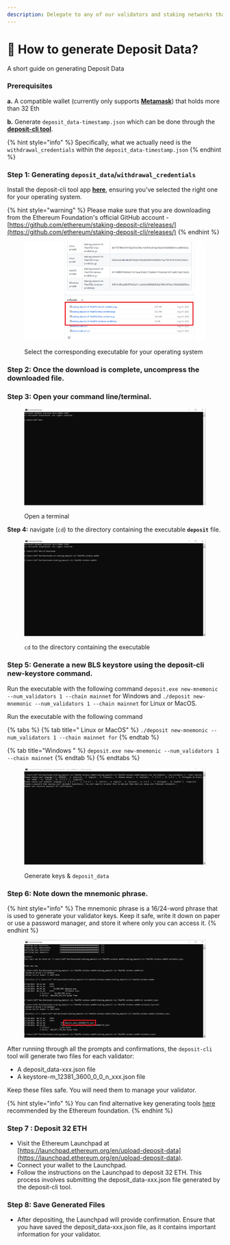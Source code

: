 ```yaml
---
description: Delegate to any of our validators and staking networks that we support
---
```


# 📙 How to generate Deposit Data?

A short guide on generating Deposit Data

### **Prerequisites**

**a.** A compatible wallet (currently only supports [**Metamask**](https://metamask.io/)) that holds more than 32 Eth

**b.** Generate `deposit_data-timestamp.json` which can be done through the [**deposit-cli tool**](https://github.com/ethereum/staking-deposit-cli/releases/).&#x20;

{% hint style="info" %}
Specifically, what we actually need is the `withdrawal_credentials` within the `deposit_data-timestamp.json`
{% endhint %}

### **Step 1:** Generating `deposit_data`/`withdrawal_credentials`

Install the deposit-cli tool app [**here**](https://github.com/ethereum/staking-deposit-cli/releases/), ensuring you've selected the right one for your operating system.

{% hint style="warning" %}
Please make sure that you are downloading from the Ethereum Foundation's official GitHub account - [https://github.com/ethereum/staking-deposit-cli/releases/](https://github.com/ethereum/staking-deposit-cli/releases/)
{% endhint %}

<figure><img src="../../.gitbook/assets/deposit.png" alt=""><figcaption><p>Select the corresponding executable for your operating system</p></figcaption></figure>

### **Step 2:** Once the download is complete, uncompress the downloaded file.

### **Step 3:** Open your command line/terminal.

<figure><img src="../../.gitbook/assets/terminal.PNG" alt=""><figcaption><p>Open a terminal</p></figcaption></figure>

**Step 4:** navigate (`cd`) to the directory containing the executable **`deposit`** file.&#x20;

<figure><img src="../../.gitbook/assets/cd (2).PNG" alt=""><figcaption><p><code>cd</code> to the directory containing the executable</p></figcaption></figure>

### **Step 5:** Generate a new BLS keystore using the deposit-cli new-keystore command.&#x20;

Run the executable with the following command `deposit.exe new-mnemonic --num_validators 1 --chain mainnet` for Windows and `./deposit new-mnemonic --num_validators 1 --chain mainnet` for Linux or MacOS.

Run the executable with the following command

{% tabs %}
{% tab title=" Linux or MacOS" %}
`./deposit new-mnemonic --num_validators 1 --chain mainnet for`
{% endtab %}

{% tab title="Windows " %}
&#x20;`deposit.exe new-mnemonic --num_validators 1 --chain mainnet`
{% endtab %}
{% endtabs %}

<figure><img src="../../.gitbook/assets/gg.PNG" alt=""><figcaption><p>Generate keys &#x26; <code>deposit_data</code></p></figcaption></figure>

### **Step 6:** Note down the mnemonic phrase.

{% hint style="info" %}
The mnemonic phrase is a 16/24-word phrase that is used to generate your validator keys. Keep it safe, write it down on paper or use a password manager, and store it where only you can access it.
{% endhint %}

<figure><img src="../../.gitbook/assets/depo.png" alt=""><figcaption></figcaption></figure>

After running through all the prompts and confirmations, the `deposit-cli` tool will generate two files for each validator:

* A deposit\_data-xxx.json file
* A keystore-m\_12381\_3600\_0\_0\_n\_xxx.json file

Keep these files safe. You will need them to manage your validator.

{% hint style="info" %}
You can find alternative key generating tools [here](https://ethereum.org/en/staking/solo/#key-generators) recommended by the Ethereum foundation.
{% endhint %}



### **Step 7 : Deposit 32 ETH**

* Visit the Ethereum Launchpad at [https://launchpad.ethereum.org/en/upload-deposit-data](https://launchpad.ethereum.org/en/upload-deposit-data).
* Connect your wallet to the Launchpad.
* Follow the instructions on the Launchpad to deposit 32 ETH. This process involves submitting the deposit\_data-xxx.json file generated by the deposit-cli tool.

### **Step 8: Save Generated Files**

* After depositing, the Launchpad will provide confirmation. Ensure that you have saved the deposit\_data-xxx.json file, as it contains important information for your validator.

